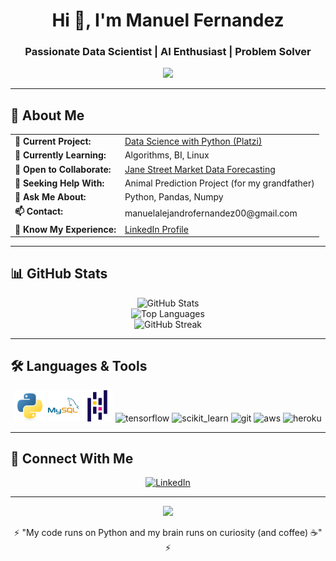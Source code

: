 <h1 align="center">Hi 👋, I'm Manuel Fernandez</h1>
<h3 align="center">Passionate Data Scientist | AI Enthusiast | Problem Solver</h3>

<p align="center">
  <img src="https://media.giphy.com/media/3o7abldj0b3rxrZUxW/giphy.gif" width="200" />
</p>

---

## 🚀 About Me

<table>
  <tr>
    <td><strong>🔭 Current Project:</strong></td>
    <td><a href="https://github.com/MFernandez19/data_scientist_with_python_platzi">Data Science with Python (Platzi)</a></td>
  </tr>
  <tr>
    <td><strong>🌱 Currently Learning:</strong></td>
    <td>Algorithms, BI, Linux</td>
  </tr>
  <tr>
    <td><strong>👯 Open to Collaborate:</strong></td>
    <td><a href="https://www.kaggle.com/competitions/jane-street-real-time-market-data-forecasting">Jane Street Market Data Forecasting</a></td>
  </tr>
  <tr>
    <td><strong>🤝 Seeking Help With:</strong></td>
    <td>Animal Prediction Project (for my grandfather)</td>
  </tr>
  <tr>
    <td><strong>💬 Ask Me About:</strong></td>
    <td>Python, Pandas, Numpy</td>
  </tr>
  <tr>
    <td><strong>📫 Contact:</strong></td>
    <td>manuelalejandrofernandez00@gmail.com</td>
  </tr>
  <tr>
    <td><strong>📄 Know My Experience:</strong></td>
    <td><a href="https://www.linkedin.com/in/manuelfernandez19">LinkedIn Profile</a></td>
  </tr>
</table>

---

## 📊 GitHub Stats

<p align="center">
  <img src="https://github-readme-stats.vercel.app/api?username=mfernandez19&show_icons=true&theme=radical" alt="GitHub Stats"/>
  <br>
  <img src="https://github-readme-stats.vercel.app/api/top-langs/?username=mfernandez19&layout=compact&theme=radical" alt="Top Languages"/>
  <br>
  <img src="https://github-readme-streak-stats.herokuapp.com/?user=mfernandez19&theme=radical" alt="GitHub Streak"/>
</p>

---

## 🛠️ Languages & Tools

<p align="center">
  <img src="https://raw.githubusercontent.com/devicons/devicon/master/icons/python/python-original.svg" alt="python" width="50" height="50"/>
  <img src="https://raw.githubusercontent.com/devicons/devicon/master/icons/mysql/mysql-original-wordmark.svg" alt="mysql" width="50" height="50"/>
  <img src="https://raw.githubusercontent.com/devicons/devicon/2ae2a900d2f041da66e950e4d48052658d850630/icons/pandas/pandas-original.svg" alt="pandas" width="50" height="50"/>
  <img src="https://www.vectorlogo.zone/logos/tensorflow/tensorflow-icon.svg" alt="tensorflow" width="50" height="50"/>
  <img src="https://upload.wikimedia.org/wikipedia/commons/0/05/Scikit_learn_logo_small.svg" alt="scikit_learn" width="50" height="50"/>
  <img src="https://www.vectorlogo.zone/logos/git-scm/git-scm-icon.svg" alt="git" width="50" height="50"/>
  <img src="https://www.vectorlogo.zone/logos/amazonwebservices/amazonwebservices-icon.svg" alt="aws" width="50" height="50"/>
  <img src="https://www.vectorlogo.zone/logos/heroku/heroku-icon.svg" alt="heroku" width="50" height="50"/>
</p>

---

## 🔗 Connect With Me

<p align="center">
  <a href="https://www.linkedin.com/in/manuelfernandez19"><img src="https://raw.githubusercontent.com/rahuldkjain/github-profile-readme-generator/master/src/images/icons/Social/linked-in-alt.svg" alt="LinkedIn" width="40" height="40"/></a>
</p>

---

<p align="center">
  <img src="https://media.giphy.com/media/xT9IgzoKnwFNmISR8I/giphy.gif" width="300" />
</p>

<p align="center">⚡ "My code runs on Python and my brain runs on curiosity (and coffee) ☕" ⚡</p>
